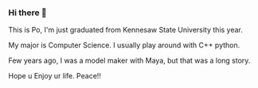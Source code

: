 ### Hi there 👋

This is Po, I'm just graduated from Kennesaw State University this year.

My major is Computer Science.
I usually play around with C++ python.

Few years ago, I was a model maker with Maya, but that was a long story. 

Hope u Enjoy ur life. Peace!!

<!--
**lbgpaul/lbgpaul** is a ✨ _special_ ✨ repository because its `README.md` (this file) appears on your GitHub profile.

Here are some ideas to get you started:

- 🔭 I’m currently working on ...
- 🌱 I’m currently learning ...
- 👯 I’m looking to collaborate on ...
- 🤔 I’m looking for help with ...
- 💬 Ask me about ...
- 📫 How to reach me: ...
- 😄 Pronouns: ...
- ⚡ Fun fact: ...
-->
